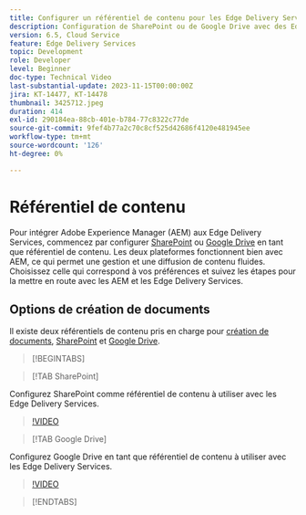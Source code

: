 ```yaml
---
title: Configurer un référentiel de contenu pour les Edge Delivery Services
description: Configuration de SharePoint ou de Google Drive avec des Edge Delivery Services
version: 6.5, Cloud Service
feature: Edge Delivery Services
topic: Development
role: Developer
level: Beginner
doc-type: Technical Video
last-substantial-update: 2023-11-15T00:00:00Z
jira: KT-14477, KT-14478
thumbnail: 3425712.jpeg
duration: 414
exl-id: 290184ea-88cb-401e-b784-77c8322c77de
source-git-commit: 9fef4b77a2c70c8cf525d42686f4120e481945ee
workflow-type: tm+mt
source-wordcount: '126'
ht-degree: 0%

---
```


# Référentiel de contenu

Pour intégrer Adobe Experience Manager (AEM) aux Edge Delivery Services, commencez par configurer [SharePoint](#sharepoint) ou [Google Drive](#google-drive) en tant que référentiel de contenu. Les deux plateformes fonctionnent bien avec AEM, ce qui permet une gestion et une diffusion de contenu fluides. Choisissez celle qui correspond à vos préférences et suivez les étapes pour la mettre en route avec les AEM et les Edge Delivery Services.

## Options de création de documents

Il existe deux référentiels de contenu pris en charge pour [création de documents](../../document-authoring/set-up.md), [SharePoint](#sharepoint) et [Google Drive](#google-drive).

>[!BEGINTABS]

>[!TAB SharePoint]

Configurez SharePoint comme référentiel de contenu à utiliser avec les Edge Delivery Services.

>[!VIDEO](https://video.tv.adobe.com/v/3425712/?learn=on)

>[!TAB Google Drive]

Configurez Google Drive en tant que référentiel de contenu à utiliser avec les Edge Delivery Services.

>[!VIDEO](https://video.tv.adobe.com/v/3425711/?learn=on)

>[!ENDTABS]
